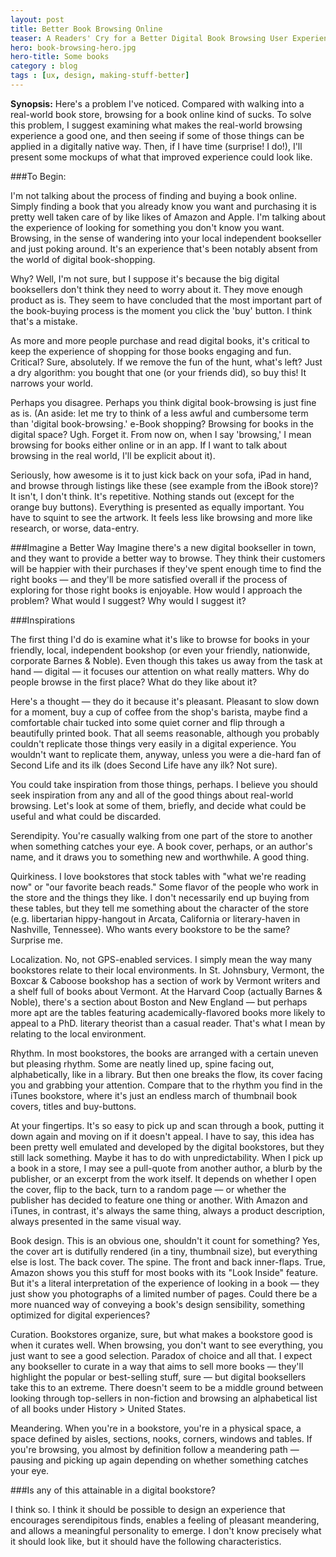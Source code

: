 ```yaml
---
layout: post
title: Better Book Browsing Online
teaser: A Readers' Cry for a Better Digital Book Browsing User Experience.
hero: book-browsing-hero.jpg
hero-title: Some books
category : blog
tags : [ux, design, making-stuff-better]
---
```


<p class="intro"><strong>Synopsis:</strong> Here's a problem I've noticed. Compared with walking into a real-world book store, browsing for a book online kind of sucks. To solve this problem, I suggest examining what makes the real-world browsing experience a good one, and then seeing if some of those things can be applied in a digitally native way. Then, if I have time (surprise! I do!), I'll present some mockups of what that improved experience could look like. </p>

###To Begin:

I'm not talking about the process of finding and buying a book online. Simply finding a book that you already know you want and purchasing it is pretty well taken care of by like likes of Amazon and Apple. I'm talking about the experience of looking for something you don't know you want. Browsing, in the sense of wandering into your local independent bookseller and just poking around. It's an experience that's been notably absent from the world of digital book-shopping. 

Why? Well, I'm not sure, but I suppose it's because the big digital booksellers don't think they need to worry about it. They move enough product as is. They seem to have concluded that the most important part of the book-buying process is the moment you click the 'buy' button. I think that's a mistake.

As more and more people purchase and read digital books, it's critical to keep the experience of shopping for those books engaging and fun. Critical? Sure, absolutely. If we remove the fun of the hunt, what's left? Just a dry algorithm: you bought that one (or your friends did), so buy this! It narrows your world. 

Perhaps you disagree. Perhaps you think digital book-browsing is just fine as is. (An aside: let me try to think of a less awful and cumbersome term than 'digital book-browsing.' e-Book shopping? Browsing for books in the digital space? Ugh. Forget it. From now on, when I say 'browsing,' I mean browsing for books either online or in an app. If I want to talk about browsing in the real world, I'll be explicit about it). 

Seriously, how awesome is it to just kick back on your sofa, iPad in hand, and browse through listings like these (see example from the iBook store)? It isn't, I don't think. It's repetitive. Nothing stands out (except for the orange buy buttons). Everything is presented as equally important. You have to squint to see the artwork. It feels less like browsing and more like research, or worse, data-entry. 

###Imagine a Better Way
Imagine there's a new digital bookseller in town, and they want to provide a better way to browse. They think their customers will be happier with their purchases if they've spent enough time to find the right books — and they'll be more satisfied overall if the process of exploring for those right books is enjoyable. How would I approach the problem? What would I suggest? Why would I suggest it?

###Inspirations

The first thing I'd do is examine what it's like to browse for books in your friendly, local, independent bookshop (or even your friendly, nationwide, corporate Barnes & Noble). Even though this takes us away from the task at hand — digital — it focuses our attention on what really matters. Why do people browse in the first place? What do they like about it?

Here's a thought — they do it because it's pleasant. Pleasant to slow down for a moment, buy a cup of coffee from the shop's barista, maybe find a comfortable chair tucked into some quiet corner and flip through a beautifully printed book. That all seems reasonable, although you probably couldn't replicate those things very easily in a digital experience. You wouldn't want to replicate them, anyway, unless you were a die-hard fan of Second Life and its ilk (does Second Life have any ilk? Not sure). 

You could take inspiration from those things, perhaps. I believe you should seek inspiration from any and all of the good things about real-world browsing. Let's look at some of them, briefly, and decide what could be useful and what could be discarded.

Serendipity. You're casually walking from one part of the store to another when something catches your eye. A book cover, perhaps, or an author's name, and it draws you to something new and worthwhile. A good thing.

Quirkiness. I love bookstores that stock tables with "what we're reading now" or "our favorite beach reads." Some flavor of the people who work in the store and the things they like. I don't necessarily end up buying from these tables, but they tell me something about the character of the store (e.g. libertarian hippy-hangout in Arcata, California or literary-haven in Nashville, Tennessee). Who wants every bookstore to be the same? Surprise me. 


Localization. No, not GPS-enabled services. I simply mean the way many bookstores relate to their local environments. In St. Johnsbury, Vermont, the Boxcar & Caboose bookshop has a section of work by Vermont writers and a shelf full of books about Vermont. At the Harvard Coop (actually Barnes & Noble), there's a section about Boston and New England — but perhaps more apt are the tables featuring academically-flavored books more likely to appeal to a PhD. literary theorist than a casual reader. That's what I mean by relating to the local environment. 

Rhythm. In most bookstores, the books are arranged with a certain uneven but pleasing rhythm. Some are neatly lined up, spine facing out, alphabetically, like in a library. But then one breaks the flow, its cover facing you and grabbing your attention. Compare that to the rhythm you find in the iTunes bookstore, where it's just an endless march of thumbnail book covers, titles and buy-buttons. 


At your fingertips. It's so easy to pick up and scan through a book, putting it down again and moving on if it doesn't appeal. I have to say, this idea has been pretty well emulated and developed by the digital bookstores, but they still lack something. Maybe it has to do with unpredictability. When I pick up a book in a store, I may see a pull-quote from another author, a blurb by the publisher, or an excerpt from the work itself. It depends on whether I open the cover, flip to the back, turn to a random page — or whether the publisher has decided to feature one thing or another. With Amazon and iTunes, in contrast, it's always the same thing, always a product description, always presented in the same visual way.

Book design. This is an obvious one, shouldn't it count for something? Yes, the cover art is dutifully rendered (in a tiny, thumbnail size), but everything else is lost. The back cover. The spine. The front and back inner-flaps. True, Amazon shows you this stuff for most books with its "Look Inside" feature. But it's a literal interpretation of the experience of looking in a book — they just show you photographs of a limited number of pages. Could there be a more nuanced way of conveying a book's design sensibility, something optimized for digital experiences? 

Curation. Bookstores organize, sure, but what makes a bookstore good is when it curates well. When browsing, you don't want to see everything, you just want to see a good selection. Paradox of choice and all that. I expect any bookseller to curate in a way that aims to sell more books — they'll highlight the popular or best-selling stuff, sure — but digital booksellers take this to an extreme. There doesn't seem to be a middle ground between looking through top-sellers in non-fiction and browsing an alphabetical list of all books under History > United States.

Meandering. When you're in a bookstore, you're in a physical space, a space defined by aisles, sections, nooks, corners, windows and tables. If you're browsing, you almost by definition follow a meandering path — pausing and picking up again depending on whether something catches your eye. 


###Is any of this attainable in a digital bookstore?

I think so. I think it should be possible to design an experience that encourages serendipitous finds, enables a feeling of pleasant meandering, and allows a meaningful personality to emerge. I don't know precisely what it should look like, but it should have the following characteristics. 